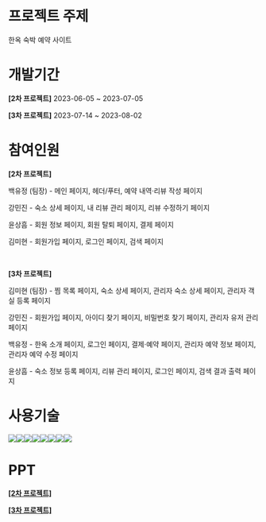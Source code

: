 # 프로젝트 주제
<p>한옥 숙박 예약 사이트</p>

# 개발기간
<div>
  <p><strong>[2차 프로젝트]</strong> 2023-06-05 ~ 2023-07-05</p>
  <p><strong>[3차 프로젝트]</strong> 2023-07-14 ~ 2023-08-02</p>
</div>

# 참여인원
<div>
  <p><strong>[2차 프로젝트]</strong></p>
  <p>백유정 (팀장) - 메인 페이지, 헤더/푸터, 예약 내역·리뷰 작성 페이지</p>
  <p>강민진 - 숙소 상세 페이지, 내 리뷰 관리 페이지, 리뷰 수정하기 페이지</p>
  <p>윤상흠 - 회원 정보 페이지, 회원 탈퇴 페이지, 결제 페이지</p>
  <p>김미현 - 회원가입 페이지, 로그인 페이지, 검색 페이지</p>
</div>
<br>
<div>
  <p><strong>[3차 프로젝트]</strong></p>
  <p>김미현 (팀장) - 찜 목록 페이지, 숙소 상세 페이지, 관리자 숙소 상세 페이지, 관리자 객실 등록 페이지 </p>
  <p>강민진 - 회원가입 페이지, 아이디 찾기 페이지, 비밀번호 찾기 페이지, 관리자 유저 관리 페이지</p>
  <p>백유정 - 한옥 소개 페이지, 로그인 페이지, 결제·예약 페이지, 관리자 예약 정보 페이지, 관리자 예약 수정 페이지</p>
  <p>윤상흠 - 숙소 정보 등록 페이지, 리뷰 관리 페이지, 로그인 페이지, 검색 결과 출력 페이지</p>
</div>

# 사용기술
<img src="https://img.shields.io/badge/Visual Studio Code-007ACC?style=flat-square&logo=Visual Studio Code&logoColor=white"/><img src="https://img.shields.io/badge/HTML5-E34F26?style=flat&logo=HTML5&logoColor=white" /><img src="https://img.shields.io/badge/CSS3-1572B6?style=flat&logo=CSS3&logoColor=white" /><img src="https://img.shields.io/badge/JavaScript-F7DF1E?style=flat&logo=JavaScript&logoColor=white" /><img src="https://img.shields.io/badge/Bootstrap-7952B3?style=flat&logo=Bootstrap&logoColor=white" /><img src="https://img.shields.io/badge/PHP-777BB4?style=flat-square&logo=php&logoColor=white"/><img src="https://img.shields.io/badge/Laravel-FF2D20?style=flat-square&logo=Laravel&logoColor=white"><img src="https://img.shields.io/badge/MariaDB-003545?style=flat&logo=MariaDB&logoColor=white" />

# PPT
<div>
    <p><a href="https://www.canva.com/design/DAFnBgxeIOw/6zihI2tw_jKpbiS5WvrxDA/view?utm_content=DAFnBgxeIOw&utm_campaign=designshare&utm_medium=link&utm_source=publishsharelink"><strong>[2차 프로젝트]</strong></a></p>

  <p><a href="https://www.canva.com/design/DAFpmR3_rYw/zFqbcgO-FttDqWqNFd0gGw/view?utm_content=DAFpmR3_rYw&utm_campaign=designshare&utm_medium=link&utm_source=publishsharelink"><strong>[3차 프로젝트]</strong></a></p>

</div>